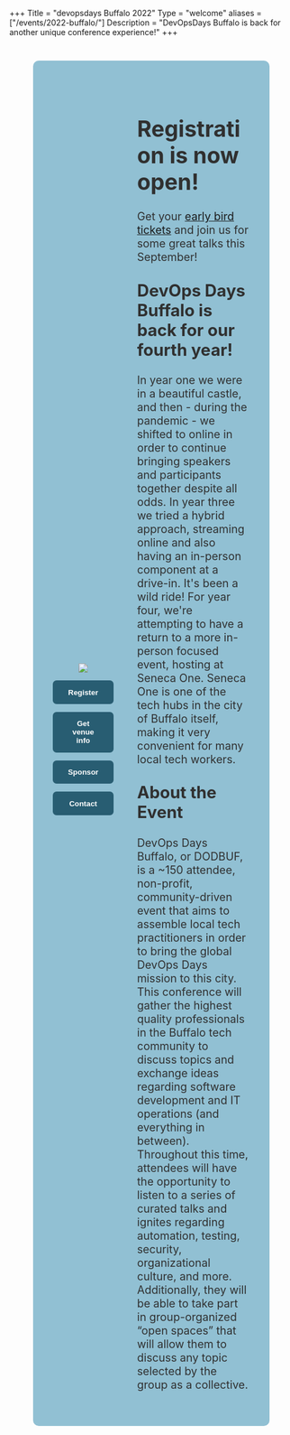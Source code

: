 +++
Title = "devopsdays Buffalo 2022"
Type = "welcome"
aliases = ["/events/2022-buffalo/"]
Description = "DevOpsDays Buffalo is back for another unique conference experience!"
+++
<style type="text/css">
.bflo {
  display: flex;
  flex-direction: row;
  flex-wrap: nowrap;
  justify-content: center;
  align-items: center;
  background-color: #91c0d3;
  margin: 3em;
  padding: 3em;
  gap: 3em;
  border-radius: 10px;
}
.bflo .showcase {
  text-align: center;
  flex-grow: 1;
}
.bflo .showcase img {
  max-width: 500px;
}
.bflo .showcase button {
  color: #fff;
  background-color: #285d72;
  border: none;
  border-radius: 0.5em;
  font-weight: bold;
  padding: 1em 2em;
  width: 100%;
} 
.bflo .sidebar {
  flex-grow: 3;
  min-width: 200px;
  border-radius: 0.5em;
  color: #303030;
  font-size: 1.4em;
}
.bflo .sidebar h2 {
  margin-top: 1em;
  font-size: 1.5em;
  /* border-bottom: 1px solid #444; */
}
.bflo .sidebar h2:not(:nth-of-type(1)) {
  font-size: 1.5em;
  margin-top: 1em;
}
@media only screen and (max-width: 760px) {
  .bflo {
    flex-direction: column;
    margin: 0;
  }
  .bflo .showcase img {
    margin: 0;
    width: 100%;
  }
}
</style>

<!-- {{< event_logo >}} -->
<div class="bflo">

<div class="showcase">
<img src="/events/2022-buffalo/showcase.png">
<p><a href="https://ti.to/devops-days-buffalo/2022"><button>Register</button></a></p>
<p><a href="../location/"><button>Get venue info</button></a></p>
<p><a href="../sponsor/"><button>Sponsor</button></a></p>
<p><a href="../contact/"><button>Contact</button></a></p>
</div>

<div class="sidebar">
<h1>Registration is now open!</h1>
<p>Get your <a href="https://ti.to/devops-days-buffalo/2022">early bird tickets</a> and join us for some great talks this September!</p>
<h2>DevOps Days Buffalo is back for our fourth year!</h2>
<p>In year one we were in a beautiful castle, and then - during the pandemic
- we shifted to online in order to continue bringing speakers and participants together despite all odds. In year three we
tried a hybrid approach, streaming online and also having an in-person component at a drive-in. It's been a wild ride!
For year four, we're attempting to have a return to a more in-person focused event, hosting at Seneca One. Seneca One is
one of the tech hubs in the city of Buffalo itself, making it very convenient for many local tech workers.</p>

<h2>About the Event</h2>
<p>DevOps Days Buffalo, or DODBUF, is a ~150 attendee, non-profit, community-driven event that aims to assemble
local tech practitioners in order to bring the global DevOps Days mission to this city. This conference will gather
the highest quality professionals in the Buffalo tech community to discuss topics and exchange ideas regarding software
development and IT operations (and everything in between). Throughout this time, attendees will have the opportunity
to listen to a series of curated talks and ignites regarding automation, testing, security, organizational culture,
and more. Additionally, they will be able to take part in group-organized “open spaces” that will allow them to discuss
any topic selected by the group as a collective.</p>
</div>
</div>


<!-- Uncomment if you added your city twitter name -->

<!-- {{< event_twitter >}} -->

